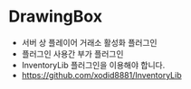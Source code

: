 # DrawingBox

- 서버 상 플레이어 거래소 활성화 플러그인
- 플러그인 사용간 부가 플러그인
- InventoryLib 플러그인을 이용해야 합니다.
- https://github.com/xodid8881/InventoryLib
